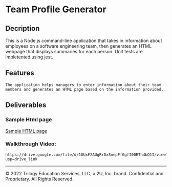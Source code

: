 #  Team Profile Generator

## Decription

This is a Node.js command-line application that takes in information about employees on a software engineering team, then generates an HTML webpage that displays summaries for each person. Unit tests are impletented using jest.

## Features

```
The application helps managers to enter information about their team members and generates an HTML page based on the information provided. 
```

## Deliverables

### Sample Html page

[Sample HTML page](http:http://127.0.0.1:5500/dist/team_details.html)

### Walkthrough Video:

```
https://drive.google.com/file/d/1UUxFZAUgRrDxSnepFfGgfI00RTh4bQ1I/view?usp=drive_link

```


---
© 2022 Trilogy Education Services, LLC, a 2U, Inc. brand. Confidential and Proprietary. All Rights Reserved.
